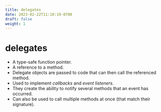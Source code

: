 ```yaml
---
title: delegates
date: 2023-02-22T11:10:19-0700
draft: false
weight: 1
---
```


# delegates
- A type-safe function pointer.
- A reference to a method.
- Delegate objects are passed to code that can then call the referenced method.
- Used to implement *callbacks* and *event listeners*.
- They create the ability to notify several methods that an event has occurred.
- Can also be used to call multiple methods at once (that match their signature).
